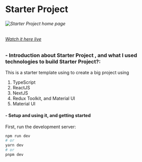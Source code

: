 # **Starter Project**

###### ![Starter Project home page](https://i.ibb.co/HH3pTCP/localhost-3000.webp)

###### [Watch it here live]()

### - Introduction about Starter Project , and what I used technologies to build Starter Project?:

This is a starter template using to create a big project using

1. TypeScript
2. ReactJS
3. NextJS
4. Redux Toolkit, and Material UI
5. Material UI

#### - Setup and using it, and getting started

First, run the development server:

```bash
npm run dev
# or
yarn dev
# or
pnpm dev
```

